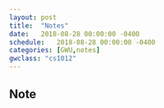 ```yaml
---
layout: post
title:  "Notes"
date:   2018-08-28 00:00:00 -0400
schedule:   2018-08-28 00:00:00 -0400
categories: [GWU,notes]
gwclass: "cs1012"
---
```

<head>
  <link href="/css/syntax.css" rel="stylesheet">
</head>

## Note
